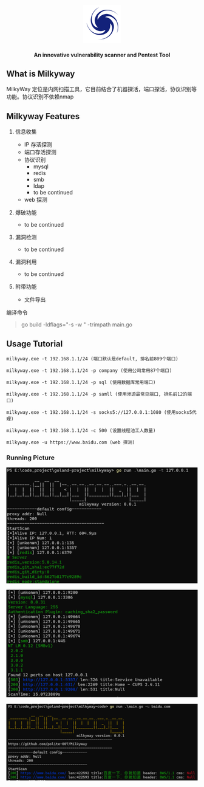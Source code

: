 <p align="center">
  <img src="static/images/Milkyway-logo.svg" width="100px" alt="afrog">
</p>

<h4 align="center">An innovative vulnerability scanner and Pentest Tool </h4>


## What is Milkyway

MilkyWay 定位是内网扫描工具，它目前结合了机器探活，端口探活，协议识别等功能。协议识别不依赖nmap

## Milkyway Features

1. 信息收集
    * IP 存活探测
    * 端口存活探测
    * 协议识别
        * mysql
        * redis
        * smb
        * ldap
        * to be continued
    * web 探测


2. 爆破功能
   * to be continued


3. 漏洞检测
   * to be continued


4. 漏洞利用
   * to be continued


5. 附带功能
   * 文件导出

编译命令
> go build -ldflags="-s -w " -trimpath main.go

## Usage Tutorial

`milkyway.exe -t 192.168.1.1/24 (端口默认是default, 排名前809个端口)`

`milkyway.exe -t 192.168.1.1/24 -p company (使用公司常用87个端口)`

`milkyway.exe -t 192.168.1.1/24 -p sql (使用数据库常用端口)`

`milkyway.exe -t 192.168.1.1/24 -p samll (使用渗透最常见端口, 排名前12的端口)`

`milkyway.exe -t 192.168.1.1/24 -s socks5://127.0.0.1:1080 (使用socks5代理)`

`milkyway.exe -t 192.168.1.1/24 -c 500 (设置线程池工人数量)`

`milkyway.exe -u https://www.baidu.com (web 探测)`
### Running Picture



![img.png](./static/images/running_picture1.png)

![img.png](./static/images/running_picture2.png)

![img.png](./static/images/running_picture3.png)
